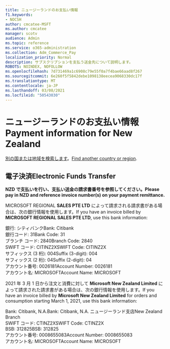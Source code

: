 ```yaml
---
title: ニュージーランドのお支払い情報
f1.keywords:
- NOCSH
author: cmcatee-MSFT
ms.author: cmcatee
manager: scotv
audience: Admin
ms.topic: reference
ms.service: o365-administration
ms.collection: Adm_Commerce_Pay
localization_priority: Normal
description: サブスクリプションを支払う送金先について説明します。
ROBOTS: NOINDEX, NOFOLLOW
ms.openlocfilehash: 7d731469a1c6908c79e55f0a7f4bae66aad8f267
ms.sourcegitcommit: 6e260f5f5842debe1098138eecea9068330dc17f
ms.translationtype: MT
ms.contentlocale: ja-JP
ms.lasthandoff: 03/08/2021
ms.locfileid: "50543030"
---
```

# <a name="payment-information-for-new-zealand"></a><span data-ttu-id="2cb8f-103">ニュージーランドのお支払い情報</span><span class="sxs-lookup"><span data-stu-id="2cb8f-103">Payment information for New Zealand</span></span>

<span data-ttu-id="2cb8f-104">[別の国または地域を検索します](../billing-and-payments/pay-for-your-subscription.md)。</span><span class="sxs-lookup"><span data-stu-id="2cb8f-104">[Find another country or region](../billing-and-payments/pay-for-your-subscription.md).</span></span>

## <a name="electronic-funds-transfer"></a><span data-ttu-id="2cb8f-105">電子決済</span><span class="sxs-lookup"><span data-stu-id="2cb8f-105">Electronic Funds Transfer</span></span>

<span data-ttu-id="2cb8f-106">**NZD で支払いを行い、支払い送金の請求書番号を参照してください。**</span><span class="sxs-lookup"><span data-stu-id="2cb8f-106">**Please pay in NZD and reference invoice number(s) on your payment remittance.**</span></span>

<span data-ttu-id="2cb8f-107">MICROSOFT REGIONAL **SALES PTE LTD** によって請求される請求書がある場合は、次の銀行情報を使用します。</span><span class="sxs-lookup"><span data-stu-id="2cb8f-107">If you have an invoice billed by **MICROSOFT REGIONAL SALES PTE LTD**, use this bank information:</span></span>

<span data-ttu-id="2cb8f-108">銀行: シティバンク</span><span class="sxs-lookup"><span data-stu-id="2cb8f-108">Bank: Citibank</span></span>\
<span data-ttu-id="2cb8f-109">銀行コード: 31</span><span class="sxs-lookup"><span data-stu-id="2cb8f-109">Bank Code: 31</span></span>\
<span data-ttu-id="2cb8f-110">ブランチ コード: 2840</span><span class="sxs-lookup"><span data-stu-id="2cb8f-110">Branch Code: 2840</span></span>\
<span data-ttu-id="2cb8f-111">SWIFT コード: CITINZ2X</span><span class="sxs-lookup"><span data-stu-id="2cb8f-111">SWIFT Code: CITINZ2X</span></span>\
<span data-ttu-id="2cb8f-112">サフィックス (3 桁): 004</span><span class="sxs-lookup"><span data-stu-id="2cb8f-112">Suffix (3-digit): 004</span></span>\
<span data-ttu-id="2cb8f-113">サフィックス (2 桁): 04</span><span class="sxs-lookup"><span data-stu-id="2cb8f-113">Suffix (2-digit): 04</span></span>\
<span data-ttu-id="2cb8f-114">アカウント番号: 0026181</span><span class="sxs-lookup"><span data-stu-id="2cb8f-114">Account Number: 0026181</span></span>\
<span data-ttu-id="2cb8f-115">アカウント名: MICROSOFT</span><span class="sxs-lookup"><span data-stu-id="2cb8f-115">Account Name: MICROSOFT</span></span>

<span data-ttu-id="2cb8f-116">2021 年 3 月 1 日から注文と消費に対して **Microsoft New Zealand Limited** によって請求された請求書がある場合は、次の銀行情報を使用します。</span><span class="sxs-lookup"><span data-stu-id="2cb8f-116">If you have an invoice billed by **Microsoft New Zealand Limited** for orders and consumption starting March 1, 2021, use this bank information:</span></span>

<span data-ttu-id="2cb8f-117">Bank: Citibank, N.A.</span><span class="sxs-lookup"><span data-stu-id="2cb8f-117">Bank: Citibank, N.A.</span></span> <span data-ttu-id="2cb8f-118">ニュージーランド支店</span><span class="sxs-lookup"><span data-stu-id="2cb8f-118">New Zealand Branch</span></span>\
<span data-ttu-id="2cb8f-119">SWIFT コード: CTINZ2X</span><span class="sxs-lookup"><span data-stu-id="2cb8f-119">SWIFT Code: CTINZ2X</span></span>\
<span data-ttu-id="2cb8f-120">BSB: 312825</span><span class="sxs-lookup"><span data-stu-id="2cb8f-120">BSB: 312825</span></span>\
<span data-ttu-id="2cb8f-121">アカウント番号: 0008655083</span><span class="sxs-lookup"><span data-stu-id="2cb8f-121">Account Number: 0008655083</span></span>\
<span data-ttu-id="2cb8f-122">アカウント名: MICROSOFT</span><span class="sxs-lookup"><span data-stu-id="2cb8f-122">Account Name: MICROSOFT</span></span>